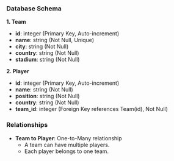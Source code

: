### Database Schema

**1. Team**
   - **id**: integer (Primary Key, Auto-increment)
   - **name**: string (Not Null, Unique)
   - **city**: string (Not Null)
   - **country**: string (Not Null)
   - **stadium**: string (Not Null)

**2. Player**
   - **id**: integer (Primary Key, Auto-increment)
   - **name**: string (Not Null)
   - **position**: string (Not Null) 
   - **country**: string (Not Null)
   - **team_id**: integer (Foreign Key references Team(id), Not Null)

### Relationships
- **Team to Player**: One-to-Many relationship 
  - A team can have multiple players.
  - Each player belongs to one team.